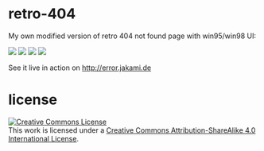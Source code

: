 # retro-404
My own modified version of retro 404 not found page with win95/win98 UI:  

![](screen-shots/dos.jpg)
![](screen-shots/win30.jpg)
![](screen-shots/win95.jpg)
![](screen-shots/win98.jpg)

See it live in action on http://error.jakami.de

# license
<a rel="license" href="http://creativecommons.org/licenses/by-sa/4.0/"><img alt="Creative Commons License" style="border-width:0" src="https://i.creativecommons.org/l/by-sa/4.0/80x15.png" /></a><br />This work is licensed under a <a rel="license" href="http://creativecommons.org/licenses/by-sa/4.0/">Creative Commons Attribution-ShareAlike 4.0 International License</a>.
